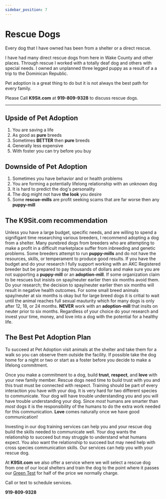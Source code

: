 ```yaml
---
sidebar_position: 7
---
```

# Rescue Dogs
Every dog that I have owned has been from a shelter or a direct rescue.

I have had many direct rescue dogs from here in Wake County and other places.
Through rescue I worked with a totally deaf dog and others with special needs.
I owned an unplanned three legged puppy as a result of a a trip to the
Dominican Republic.

Pet adoption is a great thing to do but it is not always the best path for
every family.

Please Call **K9Sit.com** at **919-809-9328** to discuss rescue dogs.

<hr />

## Upside of Pet Adoption
1. You are saving a life
2. As good as **pure** breeds
3. Sometimes **BETTER** then **pure** breeds
4. Generally less expensive
5. With foster you can try before you buy

## Downside of Pet Adoption
1. Sometimes you have behavior and or health problems
2. You are forming a potentially lifelong relationship with an unknown dog
3. It is hard to predict the dog's personality
4. The dog might not have **the look** you desire
5. Some **rescue-mills** are profit seeking scams that are far worse then any **puppy-mill**

## The K9Sit.com recommendation
Unless you have a large budget, specific needs, and are willing to spend a
signifigant time researching various breeders, I recommend adopting a dog from
a shelter. Many purebred dogs from breeders who are attempting to make a profit
in a difficult marketplace suffer from inbreeding and genetic problems. Some
breeders attempt to run **puppy-mills** and do not have the resources, skills,
or temperament to produce good results. If you have the budget and do your
research I fully support working with an AKC Registered breeder but be prepared
to pay thousands of dollars and make sure you are not supporting a
**puppy-mill** or an **adoption-mill**. If some organization claim to be
rescues but insists on spay/neuter earlier then six months avoid them. Do your
research; the decision to spay/neuter earlier then six months will result in
negative health outcomes. For some small breed animals spay/neuter at six
months is okay but for large breed dogs it is critial to wait until the animal
reaches full sexual mauturity which for many dogs is only after 12, 18, or 24
months. **NEVER** work with an **adoption-mill** that insits on neuter prior to
six months. Regardless of your choice do your research and invest your time,
money, and love into a dog with the potential for a healthy life.

## The Best Pet Adoption Plan
To succeed at Pet Adoption visit animals at the shelter and take them for a
walk so you can observe them outside the facility. If possible take the dog
home for a night or two or start as a foster before you decide to make a
lifelong commitment.

Once you make a commitment to a dog, build **trust**, **respect**, and **love**
with your new family member. Rescue dogs need time to build trust with you and
this trust must be connected with respect. Training should be part of every
interaction you have with your dog. It is very hard for two different species
to communicate. Your dog will have trouble understanding you and you will have
trouble understanding your dog. Since _most_ humans are smarter than _most_
dogs it is the responsibility of the humans to do the extra work needed for
this communication. **Love** comes naturally once we have good communication!

Investing in our dog training services can help you and your rescue dog build
the skills needed to communicate well. Your dog wants the relationship to
succeed but may struggle to understand what humans expect. You also want the
relationship to succeed but may need help with cross species communication
skills. Our services can help you with your rescue dog.

At **K9Sit.com** we also offer a service where we will select a rescue dog from
one of our local shelters and train the dog to the point where it passes our
[Green Test](the-test) for half of the price we normally charge.

Call or text to schedule services.

**919-809-9328**

